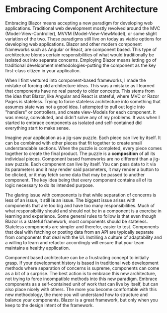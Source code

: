 # Embracing Component Architecture

Embracing Blazor means accepting a new paradigm for developing web applications. Traditional web development mostly revolved around the MVC (Model-View-Controller), MVVM (Model-View-ViewModel), or some slight variation of the two. These paradigms still live on today as viable options for developing web applications. Blazor and other modern component frameworks such as Angular or React, are component based. This type of architecture blends certain responsibilities of what would traditionally be isolated out into separate concerns. Employing Blazor means letting go of traditional development methodologies-putting the component as the key first-class citizen in your application.

When I first ventured into component-based frameworks, I made the mistake of forcing old architecture ideas. This was a mistake as I learned that components have no real parody to older concepts. This stems from the idea that Blazor, like Angular and React is stateful, where MVC or Razor Pages is stateless. Trying to force stateless architecture into something that assumes state was not a good idea. I attempted to pull out logic into "handlers" or controllers, and create view-Models for each component. It was messy, convoluted, and didn't solve any of my problems. It was when I started to embrace components as isolated and self-contained did everything start to make sense.

Imagine your application as a jig-saw puzzle. Each piece can live by itself. It can be combined with other pieces that fit together to create small understandable sections. When the puzzle is completed, every piece comes together to create the final product. The puzzle is a **composition** of all its individual pieces. Component based frameworks are no different than a jig-saw puzzle. Each component can live by itself. You can pass data to it via its parameters and it may render said parameters, it may render a button to be clicked, or it may fetch some data that may be passed to another component. The key idea being that every component contains all of its logic necessary to do its intended purpose.

The glaring issue with components is that while separation of concerns is less of an issue, it still **is** an issue. The biggest issue arises with components that are too big and have too many responsibilities. Much of what responsibility should and should not be in a component is a exercise in learning and experience. Some general rules to follow is that even though Blazor is a stateful framework, most components should be stateless. Stateless components are simpler and therefor, easier to test. Components that deal with fetching or posting data from an API are typically separate from components that deal with the UI. Instilling a culture of adaptability and a willing to learn and refactor accordingly will ensure that your team maintains a healthy application.

Component based architecture can be a frustrating concept to initially grasp. If your development history is based in traditional web development methods where separation of concerns is supreme, components can come as a bit of a surprise. The best action is to embrace this new architecture, not trying to force incompatible methods into this new paradigm. Embrace components as a self-contained unit of work that can live by itself, but can also place nicely with others. The more you become comfortable with this new methodology, the more you will understand how to structure and balance your components. Blazor is a great framework, but only when you keep to the design intent of the framework.
